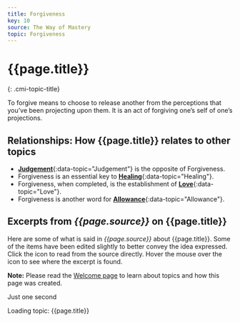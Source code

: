 ```yaml
---
title: Forgiveness
key: 10
source: The Way of Mastery
topic: Forgiveness
---
```


# {{page.title}}
{: .cmi-topic-title}

To forgive means to choose to release another from the perceptions that you’ve
been projecting upon them. It is an act of forgiving one’s self of one’s
projections.

## Relationships: How {{page.title}} relates to other topics

* [**Judgement**](/t/wom/topics/judgement/){:data-topic="Judgement"} is the opposite of Forgiveness.
* Forgiveness is an essential key to [**Healing**](/t/wom/topics/healing/){:data-topic="Healing"}.
* Forgiveness, when completed, is the establishment of [**Love**](/t/wom/topics/love/){:data-topic="Love"}.
* Forgiveness is another word for [**Allowance**](/t/wom/topics/allowance/){:data-topic="Allowance"}.


## Excerpts from <em>{{page.source}}</em> on {{page.title}}

Here are some of what is said in *{{page.source}}* about {{page.title}}. Some
of the items have been edited slightly to better convey the idea expressed.
Click the <i class="linkify icon"></i> icon to read from the source directly.
Hover the mouse over the icon to see where the excerpt is found.

**Note:** Please read the [Welcome page](/t/wom/topics/welcome/) to learn about
topics and how this page was created.

<div class="ui basic segments topic-summary-list">
  <div class="ui icon message">
    <i class="notched circle loading icon"></i>
    <div class="content">
      <div class="header">
        Just one second
      </div>
      <p>Loading topic: {{page.title}}</p>
    </div>
  </div>
</div>

